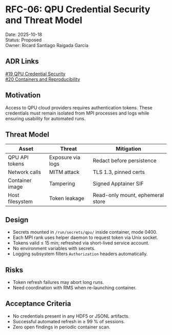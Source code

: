 # RFC-06: QPU Credential Security and Threat Model

Date: 2025-10-18  
Status: Proposed  
Owner: Ricard Santiago Raigada García

## ADR Links

[#19 QPU Credential Security](../adr/0019-qpu-credential-security-and-management.md)  
[#20 Containers and Reproducibility](../adr/0020-containers-and-reproducibility-with-apptainer.md)

## Motivation

Access to QPU cloud providers requires authentication tokens. These credentials must remain isolated from MPI processes and logs
while ensuring usability for automated runs.

## Threat Model

| Asset | Threat | Mitigation |
|--------|---------|------------|
| QPU API tokens | Exposure via logs | Redact before persistence |
| Network calls | MITM attack | TLS 1.3, pinned certs |
| Container image | Tampering | Signed Apptainer SIF |
| Host filesystem | Token leakage | Read-only mount, ephemeral store |

## Design

- Secrets mounted in `/run/secrets/qpu/` inside container, mode 0400.
- Each MPI rank uses helper daemon to request token via Unix socket.
- Tokens valid ≤ 15 min; refreshed via short-lived service account.
- No environment variables with secrets.
- Logging subsystem filters `Authorization` headers automatically.

## Risks

- Token refresh failures may abort long runs.
- Need coordination with RMS when re-launching container.

## Acceptance Criteria

- No credentials present in any HDF5 or JSONL artifacts.
- Successful automated refresh in ≥ 99 % of sessions.
- Zero open findings in periodic container scan.
